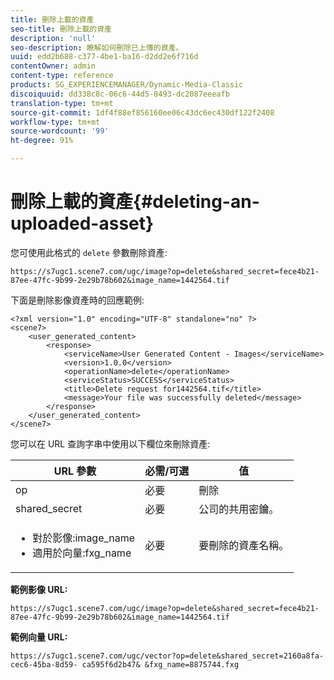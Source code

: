```yaml
---
title: 刪除上載的資產
seo-title: 刪除上載的資產
description: 'null'
seo-description: 瞭解如何刪除已上傳的資產。
uuid: edd2b688-c377-4be1-ba16-d2dd2e6f716d
contentOwner: admin
content-type: reference
products: SG_EXPERIENCEMANAGER/Dynamic-Media-Classic
discoiquuid: dd338c8c-06c6-44d5-8493-dc2087eeeafb
translation-type: tm+mt
source-git-commit: 1df4f88ef856160ee06c43dc6ec430df122f2408
workflow-type: tm+mt
source-wordcount: '99'
ht-degree: 91%

---
```



# 刪除上載的資產{#deleting-an-uploaded-asset}

您可使用此格式的 `delete` 參數刪除資產:

```as3
https://s7ugc1.scene7.com/ugc/image?op=delete&shared_secret=fece4b21-87ee-47fc-9b99-2e29b78b602&image_name=1442564.tif
```

下面是刪除影像資產時的回應範例:

```as3
<?xml version="1.0" encoding="UTF-8" standalone="no" ?> 
<scene7> 
    <user_generated_content> 
        <response> 
            <serviceName>User Generated Content - Images</serviceName> 
            <version>1.0.0</version> 
            <operationName>delete</operationName> 
            <serviceStatus>SUCCESS</serviceStatus> 
            <title>Delete request for1442564.tif</title> 
            <message>Your file was successfully deleted</message> 
        </response> 
    </user_generated_content> 
</scene7>
```

您可以在 URL 查詢字串中使用以下欄位來刪除資產:

| URL 參數 | 必需/可選 | 值 |
|--- |--- |--- |
| op | 必要 | 刪除 |
| shared_secret | 必要 | 公司的共用密鑰。 |
| <ul><li>對於影像:image_name</li><li>適用於向量:fxg_name</li></ul> | 必要 | 要刪除的資產名稱。 |

**範例影像 URL:**

`https://s7ugc1.scene7.com/ugc/image?op=delete&shared_secret=fece4b21-87ee-47fc-9b99-2e29b78b602&image_name=1442564.tif`

**範例向量 URL:**

`https://s7ugc1.scene7.com/ugc/vector?op=delete&shared_secret=2160a8fa-cec6-45ba-8d59- ca595f6d2b47& &fxg_name=8875744.fxg`
